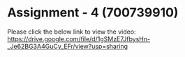# Assignment - 4 (700739910)
Please click the below link to view the video: 
https://drive.google.com/file/d/1gSMzE7JfbysHn-_Je62BG3A4GuCy_EFr/view?usp=sharing
